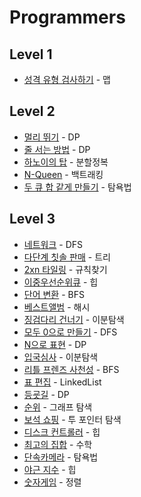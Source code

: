 # Programmers
## Level 1
- [성격 유형 검사하기](https://school.programmers.co.kr/learn/courses/30/lessons/118666) - 맵

## Level 2
- [멀리 뛰기](https://school.programmers.co.kr/learn/courses/30/lessons/12914) - DP
- [줄 서는 방법](https://school.programmers.co.kr/learn/courses/30/lessons/12936) - DP
- [하노이의 탑](https://school.programmers.co.kr/learn/courses/30/lessons/12946) - 분할정복
- [N-Queen](https://school.programmers.co.kr/learn/courses/30/lessons/12952) - 백트래킹
- [두 큐 합 같게 만들기](https://school.programmers.co.kr/learn/courses/30/lessons/118667) - 탐욕법

## Level 3
- [네트워크](https://programmers.co.kr/learn/courses/30/lessons/43162) - DFS
- [다단계 칫솔 판매](https://programmers.co.kr/learn/courses/30/lessons/77486) - 트리
- [2xn 타일링](https://programmers.co.kr/learn/courses/30/lessons/12900) - 규칙찾기
- [이중우선순위큐](https://programmers.co.kr/learn/courses/30/lessons/42628) - 힙
- [단어 변환](https://programmers.co.kr/learn/courses/30/lessons/43163) - BFS
- [베스트앨범](https://programmers.co.kr/learn/courses/30/lessons/42579) - 해시
- [징검다리 건너기](https://programmers.co.kr/learn/courses/30/lessons/64062) - 이분탐색
- [모두 0으로 만들기](https://programmers.co.kr/learn/courses/30/lessons/76503) - DFS
- [N으로 표현](https://programmers.co.kr/learn/courses/30/lessons/42895) - DP
- [입국심사](https://programmers.co.kr/learn/courses/30/lessons/43238) - 이분탐색
- [리틀 프렌즈 사천성](https://programmers.co.kr/learn/courses/30/lessons/1836) - BFS
- [표 편집](https://programmers.co.kr/learn/courses/30/lessons/81303) - LinkedList
- [등굣길](https://programmers.co.kr/learn/courses/30/lessons/42898) - DP
- [순위](https://school.programmers.co.kr/learn/courses/30/lessons/49191) - 그래프 탐색
- [보석 쇼핑](https://school.programmers.co.kr/learn/courses/30/lessons/67258) - 투 포인터 탐색
- [디스크 컨트롤러](https://school.programmers.co.kr/learn/courses/30/lessons/42627) - 힙
- [최고의 집합](https://school.programmers.co.kr/learn/courses/30/lessons/12938) - 수학
- [단속카메라](https://school.programmers.co.kr/learn/courses/30/lessons/42884) - 탐욕법
- [야근 지수](https://school.programmers.co.kr/learn/courses/30/lessons/12927) - 힙
- [숫자게임](https://school.programmers.co.kr/learn/courses/30/lessons/12987) - 정렬